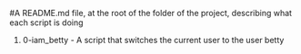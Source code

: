 #A README.md file, at the root of the folder of the project, describing what each script is doing

1.  0-iam_betty - A script that switches the current user to the user betty
